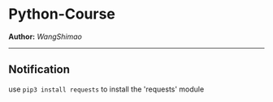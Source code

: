# Python-Course
__Author:__  *WangShimao*
___
## Notification
use `pip3 install requests` to install the 'requests' module
